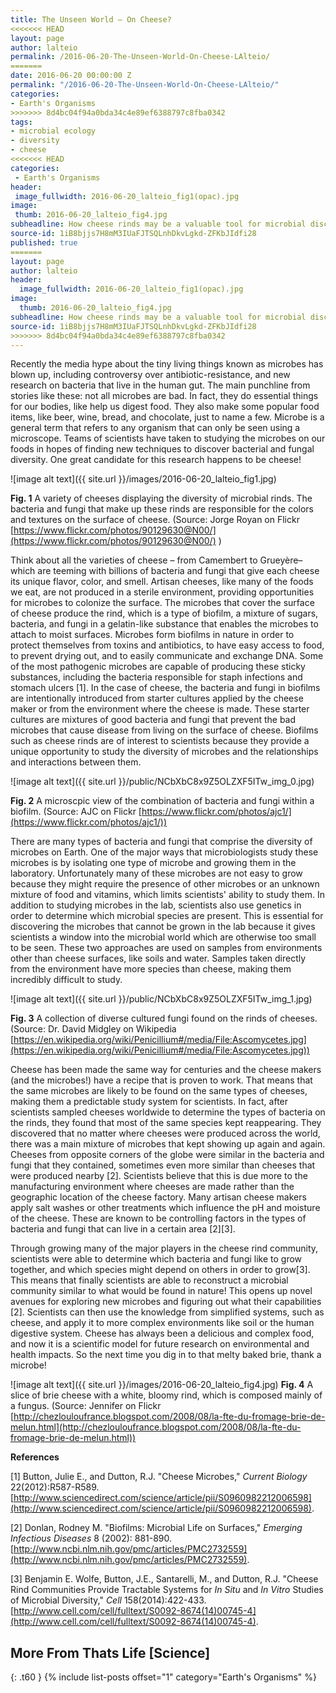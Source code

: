 ```yaml
---
title: The Unseen World – On Cheese?
<<<<<<< HEAD
layout: page
author: lalteio
permalink: /2016-06-20-The-Unseen-World-On-Cheese-LAlteio/
=======
date: 2016-06-20 00:00:00 Z
permalink: "/2016-06-20-The-Unseen-World-On-Cheese-LAlteio/"
categories:
- Earth's Organisms
>>>>>>> 8d4bc04f94a0bda34c4e89ef6388797c8fba0342
tags:
- microbial ecology
- diversity
- cheese
<<<<<<< HEAD
categories:
 - Earth's Organisms
header:
 image_fullwidth: 2016-06-20_lalteio_fig1(opac).jpg
image:
 thumb: 2016-06-20_lalteio_fig4.jpg
subheadline: How cheese rinds may be a valuable tool for microbial discovery
source-id: 1iB8bjjs7H8mM3IUaFJTSQLnhDkvLgkd-ZFKbJIdfi28
published: true
=======
layout: page
author: lalteio
header:
  image_fullwidth: 2016-06-20_lalteio_fig1(opac).jpg
image:
  thumb: 2016-06-20_lalteio_fig4.jpg
subheadline: How cheese rinds may be a valuable tool for microbial discovery
source-id: 1iB8bjjs7H8mM3IUaFJTSQLnhDkvLgkd-ZFKbJIdfi28
>>>>>>> 8d4bc04f94a0bda34c4e89ef6388797c8fba0342
---
```


Recently the media hype about the tiny living things known as microbes has blown up, including controversy over antibiotic-resistance, and new research on bacteria that live in the human gut. The main punchline from stories like these: not all microbes are bad. In fact, they do essential things for our bodies, like help us digest food. They also make some popular food items, like beer, wine, bread, and chocolate, just to name a few. Microbe is a general term that refers to any organism that can only be seen using a microscope. Teams of scientists have taken to studying the microbes on our foods in hopes of finding new techniques to discover bacterial and fungal diversity. One great candidate for this research happens to be cheese! 

![image alt text]({{ site.url }}/images/2016-06-20_lalteio_fig1.jpg)

**Fig. 1** A variety of cheeses displaying the diversity of microbial rinds. The bacteria and fungi that make up these rinds are responsible for the colors and textures on the surface of cheese. (Source: Jorge Royan on Flickr [https://www.flickr.com/photos/90129630@N00/](https://www.flickr.com/photos/90129630@N00/) )

Think about all the varieties of cheese – from Camembert to Grueyère– which  are teeming with billions of bacteria and fungi that give each cheese its unique flavor, color, and smell. Artisan cheeses, like many of the foods we eat, are not produced in a sterile environment, providing opportunities for microbes to colonize the surface. The microbes that cover the surface of cheese produce the rind, which is a type of biofilm, a mixture of sugars, bacteria, and fungi in a gelatin-like substance that enables the microbes to attach to moist surfaces.  Microbes form biofilms in nature in order to protect themselves from toxins and antibiotics, to have easy access to food, to prevent drying out, and to easily communicate and exchange DNA. Some of the most pathogenic microbes are capable of producing these sticky substances, including the bacteria responsible for staph infections and stomach ulcers [1].  In the case of cheese, the bacteria and fungi in biofilms are intentionally introduced from starter cultures applied by the cheese maker or from the environment where the cheese is made. These starter cultures are mixtures of good bacteria and fungi that prevent the bad microbes that cause disease from living on the surface of cheese. Biofilms such as cheese rinds are of interest to scientists because they provide a unique opportunity to study the diversity of microbes and the relationships and interactions between them. 

![image alt text]({{ site.url }}/public/NCbXbC8x9Z5OLZXF5ITw_img_0.jpg)

**Fig. 2** A microscpic view of the combination of bacteria and fungi within a biofilm. (Source: AJC on Flickr [https://www.flickr.com/photos/ajc1/](https://www.flickr.com/photos/ajc1/))

There are many types of bacteria and fungi that comprise the diversity of microbes on Earth. One of the major ways that microbiologists study these microbes is by isolating one type of microbe and growing them in the laboratory. Unfortunately many of these microbes are not easy to grow because they might require the presence of other microbes or an unknown mixture of food and vitamins, which limits scientists' ability to study them. In addition to studying microbes in the lab, scientists also use genetics in order to determine which microbial species are present. This is essential for discovering the microbes that cannot be grown in the lab because it gives scientists a window into the microbial world which are otherwise too small to be seen. These two approaches are used on samples from environments other than cheese surfaces, like soils and water. Samples taken directly from the environment have more species than cheese, making them incredibly difficult to study. 

![image alt text]({{ site.url }}/public/NCbXbC8x9Z5OLZXF5ITw_img_1.jpg)

**Fig. 3** A collection of diverse cultured fungi found on the rinds of cheeses. (Source: Dr. David Midgley on Wikipedia [https://en.wikipedia.org/wiki/Penicillium#/media/File:Ascomycetes.jpg](https://en.wikipedia.org/wiki/Penicillium#/media/File:Ascomycetes.jpg))

Cheese has been made the same way for centuries and the cheese makers (and the microbes!) have a recipe that is proven to work. That means that the same microbes are likely to be found on the same types of cheeses, making them a predictable study system for scientists. In fact, after scientists sampled cheeses worldwide to determine the types of bacteria on the rinds, they found that most of the same species kept reappearing. They discovered that no matter where cheeses were produced across the world, there was a main mixture of microbes that kept showing up again and again. Cheeses from opposite corners of the globe were similar in the bacteria and fungi that they contained, sometimes even more similar than cheeses that were produced nearby [2]. Scientists believe that this is due more to the manufacturing environment where cheeses are made rather than the geographic location of the cheese factory. Many artisan cheese makers apply salt washes or other treatments which influence the pH and moisture of the cheese. These are known to be controlling factors in the types of bacteria and fungi that can live in a certain area [2][3]. 

Through growing many of the major players in the cheese rind community, scientists were able to determine which bacteria and fungi like to grow together, and which species might depend on others in order to grow[3]. This means that finally scientists are able to reconstruct a microbial community similar to what would be found in nature! This opens up novel avenues for exploring new microbes and figuring out what their capabilities [2]. Scientists can then use the knowledge from simplified systems, such as cheese, and apply it to more complex environments like soil or the human digestive system. Cheese has always been a delicious and complex food, and now it is a scientific model for future research on environmental and health impacts. So the next time you dig in to that melty baked brie, thank a microbe!

![image alt text]({{ site.url }}/images/2016-06-20_lalteio_fig4.jpg)
**Fig. 4** A slice of brie cheese with a white, bloomy rind, which is composed mainly of a fungus. (Source: Jennifer on Flickr [http://chezlouloufrance.blogspot.com/2008/08/la-fte-du-fromage-brie-de-melun.html](http://chezlouloufrance.blogspot.com/2008/08/la-fte-du-fromage-brie-de-melun.html))

**References**

[1] Button,  Julie E., and Dutton, R.J. "Cheese Microbes," *Current Biology* 22(2012):R587-R589. [http://www.sciencedirect.com/science/article/pii/S0960982212006598](http://www.sciencedirect.com/science/article/pii/S0960982212006598).

[2] Donlan, Rodney M. "Biofilms: Microbial Life on Surfaces," *Emerging Infectious Diseases* 8 (2002): 881-890. [http://www.ncbi.nlm.nih.gov/pmc/articles/PMC2732559](http://www.ncbi.nlm.nih.gov/pmc/articles/PMC2732559). 

[3] Benjamin E. Wolfe, Button, J.E., Santarelli, M., and Dutton, R.J. "Cheese Rind Communities Provide Tractable Systems for *In Situ* and *In Vitro* Studies of Microbial Diversity," *Cell* 158(2014):422-433. [http://www.cell.com/cell/fulltext/S0092-8674(14)00745-4](http://www.cell.com/cell/fulltext/S0092-8674(14)00745-4).

## More From Thats Life [Science]
{: .t60 }
{% include list-posts offset="1" category="Earth's Organisms" %}
